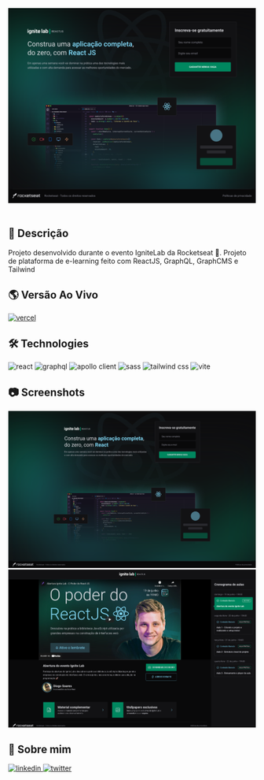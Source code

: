 <div align="center">
<img src="public/media/capa-igniteLab.png" alt="Ignite Lab"  />
</div>
<br />

## 📄 Descrição

Projeto desenvolvido durante o evento IgniteLab da Rocketseat 🚀.
Projeto de plataforma de e-learning feito com ReactJS, GraphQL, GraphCMS e Tailwind

## 🌎 Versão Ao Vivo

[![vercel](https://img.shields.io/badge/vercel-000?style=for-the-badge&logo=vercel&logoColor=white)](https://ignite-lab-delta.vercel.app/)

## 🛠 Technologies

![react][react] ![graphql][graphql] ![apollo client][apollo] ![sass][sass] ![tailwind css][tailwind] ![vite][vite]

## 📷 Screenshots

<img src="public/media/mockups/print_home.png" alt="home" />

<img src="public/media/mockups/print_classroom.png" alt="Event (No Lesson)" />

## 🦾 Sobre mim

[
![linkedin](https://img.shields.io/badge/linkedin-0A66C2?style=for-the-badge&logo=linkedin&logoColor=white)
](https://www.linkedin.com/in/diogo-soares-993022180/)
[![twitter](https://img.shields.io/badge/twitter-1DA1F2?style=for-the-badge&logo=twitter&logoColor=white)](https://twitter.com/dioggosoares)


[react]: https://img.shields.io/badge/react-1E4174?style=for-the-badge&logo=react&logoColor=white&labelColor=81D8F7

[graphql]: https://img.shields.io/badge/graphql-1E4174?style=for-the-badge&logo=graphql&logoColor=white&labelColor=ff006e

[apollo]: https://img.shields.io/badge/apollo%20client-1E4174?style=for-the-badge&logo=apollographql&logoColor=white&labelColor=4909C2

[sass]: https://img.shields.io/badge/sass-1E4174?style=for-the-badge&logo=sass&logoColor=white&labelColor=ff99c8

[tailwind]: https://img.shields.io/badge/tailwind%20css-1E4174?style=for-the-badge&logo=tailwindcss&logoColor=white&labelColor=0EA5E9

[vite]: https://img.shields.io/badge/vite-1E4174?style=for-the-badge&logo=vite&logoColor=white&labelColor=FFD028
